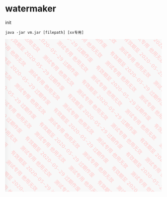 # watermaker
init


```
java -jar vm.jar [filepath] [xx专用]
```

![img](https://github.com/fanfq/watermaker/blob/master/dist/preview.png)

